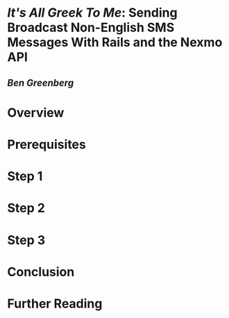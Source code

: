 # __*It's All Greek To Me*: Sending Broadcast Non-English SMS Messages With Rails and the Nexmo API__
## *Ben Greenberg*

# Overview

# Prerequisites

# Step 1

# Step 2

# Step 3

# Conclusion

# Further Reading






